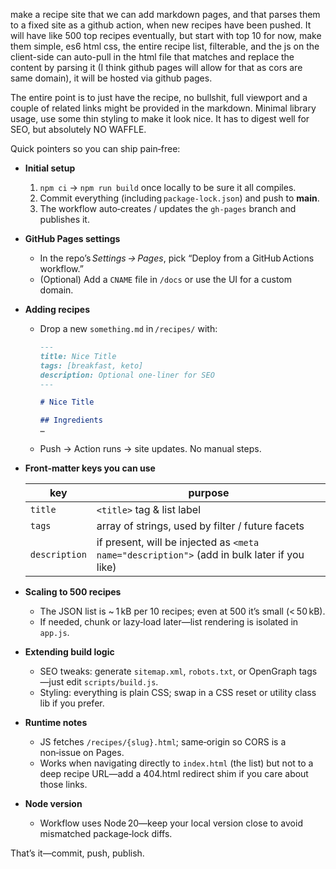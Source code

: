make a recipe site that we can add markdown pages, and that parses them to a fixed site as a github action, when new recipes have been pushed. It will have like 500 top recipes eventually, but start with top 10 for now, make them simple, es6 html css, the entire recipe list, filterable, and the js on the client-side can auto-pull in the html file that matches and replace the content by parsing it (I think github pages will allow for that as cors are same domain), it will be hosted via github pages.

The entire point is to just have the recipe, no bullshit, full viewport and a couple of related links might be provided in the markdown. Minimal library usage, use some thin styling to make it look nice. It has to digest well for SEO, but absolutely NO WAFFLE. 

Quick pointers so you can ship pain‑free:

* **Initial setup**

  1. `npm ci` → `npm run build` once locally to be sure it all compiles.
  2. Commit everything (including `package-lock.json`) and push to **main**.
  3. The workflow auto‑creates / updates the `gh-pages` branch and publishes it.

* **GitHub Pages settings**

  * In the repo’s *Settings → Pages*, pick “Deploy from a GitHub Actions workflow.”
  * (Optional) Add a `CNAME` file in `/docs` or use the UI for a custom domain.

* **Adding recipes**

  * Drop a new `something.md` in `/recipes/` with:

    ```md
    ---
    title: Nice Title
    tags: [breakfast, keto]
    description: Optional one‑liner for SEO
    ---

    # Nice Title

    ## Ingredients
    …
    ```

  * Push → Action runs → site updates. No manual steps.

* **Front‑matter keys you can use**

  | key           | purpose                                                                                     |
  | ------------- | ------------------------------------------------------------------------------------------- |
  | `title`       | `<title>` tag & list label                                                                  |
  | `tags`        | array of strings, used by filter / future facets                                            |
  | `description` | if present, will be injected as `<meta name="description">` (add in bulk later if you like) |

* **Scaling to 500 recipes**

  * The JSON list is \~ 1 kB per 10 recipes; even at 500 it’s small (< 50 kB).
  * If needed, chunk or lazy‑load later—list rendering is isolated in `app.js`.

* **Extending build logic**

  * SEO tweaks: generate `sitemap.xml`, `robots.txt`, or OpenGraph tags—just edit `scripts/build.js`.
  * Styling: everything is plain CSS; swap in a CSS reset or utility class lib if you prefer.

* **Runtime notes**

  * JS fetches `/recipes/{slug}.html`; same‑origin so CORS is a non‑issue on Pages.
  * Works when navigating directly to `index.html` (the list) but not to a deep recipe URL—add a 404.html redirect shim if you care about those links.

* **Node version**

  * Workflow uses Node 20—keep your local version close to avoid mismatched package‑lock diffs.

That’s it—commit, push, publish.
